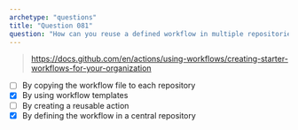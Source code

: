 ```yaml
---
archetype: "questions"
title: "Question 081"
question: "How can you reuse a defined workflow in multiple repositories? (Choose two.)"
---
```



> https://docs.github.com/en/actions/using-workflows/creating-starter-workflows-for-your-organization
- [ ] By copying the workflow file to each repository
- [x] By using workflow templates
- [ ] By creating a reusable action
- [x] By defining the workflow in a central repository
